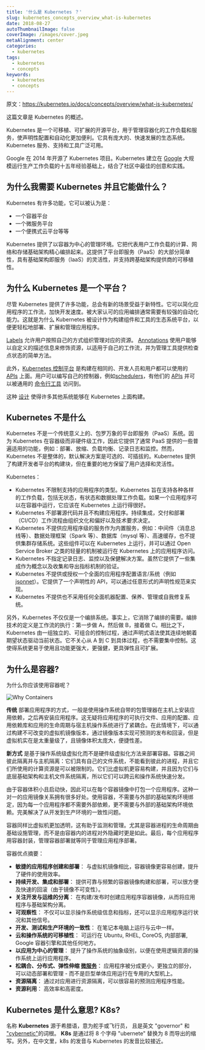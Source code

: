 ```yaml
---
title: '什么是 Kubernetes ？'
slug: kubernetes_concepts_overview_what-is-kubernetes
date: 2018-08-27
autoThumbnailImage: false
coverImage: /images/cover.jpeg
metaAlignment: center
categories:
  - kubernetes
tags:
  - kubernetes
  - concepts
keywords:
  - kubernetes
  - concepts
---
```


原文：https://kubernetes.io/docs/concepts/overview/what-is-kubernetes/

这篇文章是 Kubernetes 的概述。

<!--more-->

Kubernetes 是一个可移植、可扩展的开源平台，用于管理容器化的工作负载和服务，使声明性配置和自动化更加便利。它具有庞大的、快速发展的生态系统。Kubernetes 服务、支持和工具广泛可用。

Google 在 2014 年开源了 Kubernetes 项目。Kubernetes 建立在 [Google](https://research.google.com/pubs/pub43438.html) 大规模运行生产工作负载的十五年经验基础上，结合了社区中最佳的创意和实践。

## 为什么我需要 Kubernetes 并且它能做什么？

Kubernetes 有许多功能，它可以被认为是：

- 一个容器平台
- 一个微服务平台
- 一个便携式云平台等等

Kubernetes 提供了以容器为中心的管理环境。它把代表用户工作负载的计算、网络和存储基础架构精心编排起来。这提供了平台即服务（PaaS）的大部分简单性，具有基础架构即服务（IaaS）的灵活性，并支持跨基础架构提供商的可移植性。

## 为什么 Kubernetes 是一个平台？

尽管 Kubernetes 提供了许多功能，总会有新的场景受益于新特性。它可以简化应用程序的工作流，加快开发速度。被大家认可的应用编排通常需要有较强的自动化能力。这就是为什么 Kubernetes 被设计作为构建组件和工具的生态系统平台，以便更轻松地部署、扩展和管理应用程序。

[Labels](https://kubernetes.io/docs/concepts/overview/working-with-objects/labels/) 允许用户按照自己的方式组织管理对应的资源。 [Annotations](https://kubernetes.io/docs/concepts/overview/working-with-objects/annotations/) 使用户能够以自定义的描述信息来修饰资源，以适用于自己的工作流，并为管理工具提供检查点状态的简单方法。

此外，[Kubernetes 控制平台](https://kubernetes.io/docs/concepts/overview/components/) 是构建在相同的、开发人员和用户都可以使用的 [APIs](https://kubernetes.io/docs/reference/using-api/api-overview/) 上面。用户可以编写自己的控制器，例如[schedulers](https://github.com/kubernetes/community/blob/master/contributors/devel/scheduler.md)，有他们的 [APIs](https://kubernetes.io/docs/concepts/api-extension/custom-resources/) 并可以被通用的 [命令行工具](https://kubernetes.io/docs/user-guide/kubectl-overview/) 访问到。

这种 [设计](https://git.k8s.io/community/contributors/design-proposals/architecture/architecture.md) 使得许多其他系统能够在 Kubernetes 上面构建。

## Kubernetes 不是什么

Kubernetes 不是一个传统意义上的、包罗万象的平台即服务（PaaS）系统。因为 Kubernetes 在容器级而非硬件级工作，因此它提供了通常 PaaS 提供的一些普遍适用的功能，例如：部署、放缩、负载均衡、记录日志和监控。然而，Kubernetes 不是整体的，默认解决方案是可选的、可插拔的。Kubernetes 提供了构建开发者平台的构建块，但在重要的地方保留了用户选择和灵活性。

Kubernetes：

- Kubernetes 不限制支持的应用程序的类型。Kubernetes 旨在支持各种各样的工作负载，包括无状态，有状态和数据处理工作负载。如果一个应用程序可以在容器中运行，它应该在 Kubernetes 上运行得很好。
- Kubernetes 不部署源代码并且不构建应用程序。持续集成，交付和部署（CI/CD）工作流程由组织文化和偏好以及技术要求决定。
- Kubernetes 不提供应用程序级的服务作为内置服务，例如：中间件（消息总线等）、数据处理框架（Spark 等）、数据库（mysql 等）、高速缓存，也不提供集群存储系统。这些组件可以在 Kubernetes 上运行，并可以通过 Open Service Broker 之类的轻量的机制被运行在 Kubernetes 上的应用程序访问。
- Kubernetes 不指定记录日志、监控以及保健解决方案。虽然它提供了一些集成作为概念以及收集和导出指标机制的验证。
- Kubernetes 不提供或授权一个全面的应用程序配置语言/系统（例如 [jsonnet](https://github.com/google/jsonnet)）。它提供了一个声明性的 API，可以通过任意形式的声明性规范来实现。
- Kubernetes 不提供也不采用任何全面机器配置、保养、管理或自我修复系统。

另外，Kubernetes 不仅仅是一个编排系统。事实上，它消除了编排的需要。编排技术的定义是工作流的执行：第一步做 A，然后做 B，接着做 C。相比之下，Kubernetes 由一组独立的、可组合的控制过程，通过声明式语法使其连续地朝着期望状态驱动当前状态。它不关心从 A 到 C 到具体过程，也不需要集中控制。这使得系统更易于使用且功能更强大，更强健，更具弹性且可扩展。

## 为什么是容器?

为什么你应该使用容器呢？

![Why Containers](/images/2018/08/why-containers.svg)

**传统** 部署应用程序的方式，一般是使用操作系统自带的包管理器在主机上安装应用依赖，之后再安装应用程序。这无疑将应用程序的可执行文件、应用的配置、应用依赖库和应用的生命周期与宿主机操作系统进行了紧耦合。在此情境下，可以通过构建不可改变的虚拟机镜像版本，通过镜像版本实现可预测的发布和回滚，但是虚拟机实在是太重量级了，且镜像体积太庞大，便捷性差。

**新方式** 是基于操作系统级虚拟化而不是硬件级虚拟化方法来部署容器。容器之间彼此隔离并与主机隔离：它们具有自己的文件系统，不能看到彼此的进程，并且它们所使用的计算资源是可以被限制的。它们比虚拟机更容易构建，并且因为它们与底层基础架构和主机文件系统隔离，所以它们可以跨云和操作系统快速分发。

由于容器体积小且启动快，因此可以在每个容器镜像中打包一个应用程序。这种一对一的应用镜像关系拥有很多好处。使用容器，不需要与外部的基础架构环境绑定，因为每一个应用程序都不需要外部依赖，更不需要与外部的基础架构环境依赖。完美解决了从开发到生产环境的一致性问题。

容器同样比虚拟机更加透明，这有助于监测和管理。尤其是容器进程的生命周期由基础设施管理，而不是由容器内的进程对外隐藏时更是如此。最后，每个应用程序用容器封装，管理容器部署就等同于管理应用程序部署。

容器优点摘要：

- **敏捷的应用程序创建和部署**：
  与虚拟机镜像相比，容器镜像更容易创建，提升了硬件的使用效率。
- **持续开发、集成和部署**：
  提供可靠与频繁的容器镜像构建和部署，可以很方便及快速的回滚（由于镜像不可变性）。
- **关注开发与运维的分离**：
  在构建/发布时创建应用程序容器镜像，从而将应用程序与基础架构分离。
- **可观察性**：
  不仅可以显示操作系统级信息和指标，还可以显示应用程序运行状况和其他信号。
- **开发、测试和生产环境的一致性**：
  在笔记本电脑上运行与云中一样。
- **云和操作系统的可移植性**：
  可运行在 Ubuntu, RHEL, CoreOS, 内部部署, Google 容器引擎和其他任何地方。
- **以应用为中心的管理**：
  提升了操作系统的抽象级别，以便在使用逻辑资源的操作系统上运行应用程序。
- **松耦合、分布式、弹性伸缩 [微服务](http://martinfowler.com/articles/microservices.html)**：
  应用程序被分成更小，更独立的部分，可以动态部署和管理 - 而不是巨型单体应用运行在专用的大型机上。
- **资源隔离**：
  通过对应用进行资源隔离，可以很容易的预测应用程序性能。
- **资源利用**：
  高效率和高密度。

## Kubernetes 是什么意思? K8s?

名称 **Kubernetes** 源于希腊语，意为舵手或飞行员， 且是英文 "governor" 和 ["cybernetic"](http://www.etymonline.com/index.php?term=cybernetics)的词根。 **K8s** 是通过将 8 个字母 "ubernete" 替换为 8 而导出的缩写。另外，在中文里，k8s 的发音与 Kubernetes 的发音比较接近。
